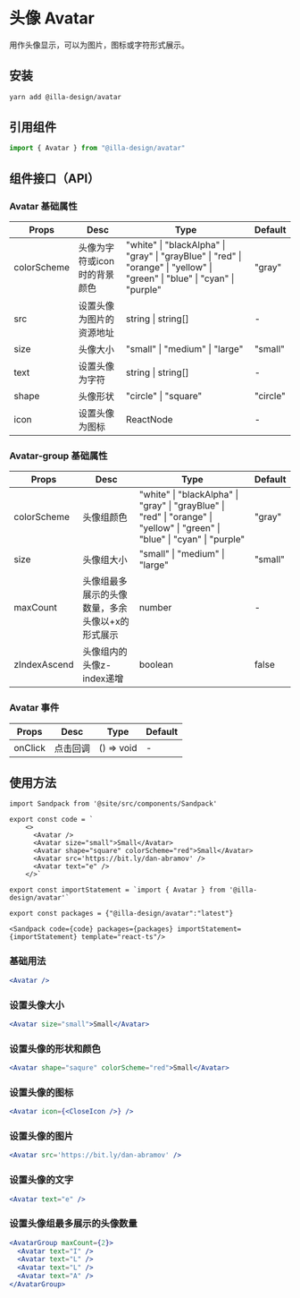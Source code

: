 # 头像 Avatar

用作头像显示，可以为图片，图标或字符形式展示。

## 安装

```bash
yarn add @illa-design/avatar
```

## 引用组件

```jsx
import { Avatar } from "@illa-design/avatar"
```

## 组件接口（API）

### Avatar 基础属性

| Props       | Desc                         | Type                                                         | Default  |
| ----------- | ---------------------------- | ------------------------------------------------------------ | -------- |
| colorScheme | 头像为字符或icon时的背景颜色 | "white" \| "blackAlpha" \| "gray" \| "grayBlue" \| "red" \| "orange" \| "yellow" \| "green" \| "blue" \| "cyan" \| "purple" | "gray"   |
| src         | 设置头像为图片的资源地址     | string \| string[]                                           | -        |
| size        | 头像大小                     | "small" \| "medium" \| "large"                               | "small"  |
| text        | 设置头像为字符               | string \| string[]                                           | -        |
| shape       | 头像形状                     | "circle" \| "square"                                         | "circle" |
| icon        | 设置头像为图标               | ReactNode                                                    | -        |

### Avatar-group 基础属性

| Props        | Desc                                             | Type                                                         | Default |
| ------------ | ------------------------------------------------ | ------------------------------------------------------------ | ------- |
| colorScheme  | 头像组颜色                                       | "white" \| "blackAlpha" \| "gray" \| "grayBlue" \| "red" \| "orange" \| "yellow" \| "green" \| "blue" \| "cyan" \| "purple" | "gray"  |
| size         | 头像组大小                                       | "small" \| "medium" \| "large"                               | "small" |
| maxCount     | 头像组最多展示的头像数量，多余头像以+x的形式展示 | number                                                       | -       |
| zIndexAscend | 头像组内的头像z-index递增                        | boolean                                                      | false   |



### Avatar 事件

| Props   | Desc     | Type       | Default |
| ------- | -------- | ---------- | ------- |
| onClick | 点击回调 | () => void | -       |
## 使用方法


```mdx-code-block
import Sandpack from '@site/src/components/Sandpack'

export const code = `
    <>
      <Avatar />
      <Avatar size="small">Small</Avatar>
      <Avatar shape="square" colorScheme="red">Small</Avatar>
      <Avatar src='https://bit.ly/dan-abramov' />
      <Avatar text="e" />
    </>`

export const importStatement = `import { Avatar } from '@illa-design/avatar'`

export const packages = {"@illa-design/avatar":"latest"}

<Sandpack code={code} packages={packages} importStatement={importStatement} template="react-ts"/>
```

### 基础用法

```jsx
<Avatar />
```

### 设置头像大小

```jsx
<Avatar size="small">Small</Avatar>
```

### 设置头像的形状和颜色

```jsx
<Avatar shape="saqure" colorScheme="red">Small</Avatar>

```

### 设置头像的图标

```jsx
<Avatar icon={<CloseIcon />} />
```

### 设置头像的图片

```jsx
<Avatar src='https://bit.ly/dan-abramov' />
```

### 设置头像的文字

```jsx
<Avatar text="e" />
```

### 设置头像组最多展示的头像数量

```jsx
<AvatarGroup maxCount={2}>
  <Avatar text="I" />
  <Avatar text="L" />
  <Avatar text="L" />
  <Avatar text="A" /> 
</AvatarGroup>
```

